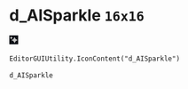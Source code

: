 # d_AISparkle `16x16`
<img src="/img/d_AISparkle.png" width=16 height=16>

``` CSharp
EditorGUIUtility.IconContent("d_AISparkle")
```
```
d_AISparkle
```
